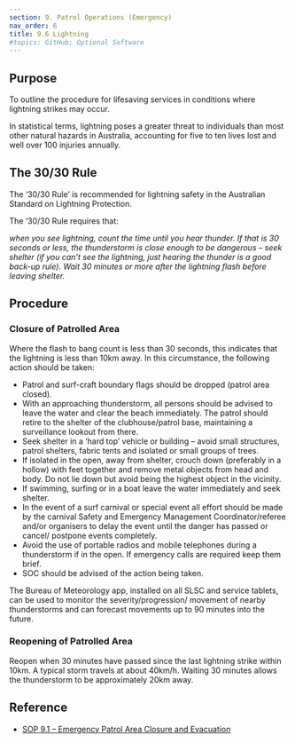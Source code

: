 ```yaml
---
section: 9. Patrol Operations (Emergency)
nav_order: 6
title: 9.6 Lightning
#topics: GitHub; Optional Software
---
```


## Purpose

To outline the procedure for lifesaving services in conditions where lightning strikes may occur.

In statistical terms, lightning poses a greater threat to individuals than most other natural hazards in Australia, accounting for five to ten lives lost and well over 100 injuries annually.

## The 30/30 Rule

The ‘30/30 Rule’ is recommended for lightning safety in the Australian Standard on Lightning Protection.

The ‘30/30 Rule requires that:

_when you see lightning, count the time until you hear thunder. If that is 30 seconds or less, the thunderstorm is close enough to be dangerous – seek shelter (if you can’t see the lightning, just hearing the thunder is a good back-up rule). Wait 30 minutes or more after the lightning flash before leaving shelter._

## Procedure

### Closure of Patrolled Area

Where the flash to bang count is less than 30 seconds, this indicates that the lightning is less than 10km away. In this circumstance, the following action should be taken:

- Patrol and surf-craft boundary flags should be dropped (patrol area closed).
- With an approaching thunderstorm, all persons should be advised to leave the water and clear the beach immediately. The patrol should retire to the shelter of the clubhouse/patrol base, maintaining a surveillance lookout from there.
- Seek shelter in a ‘hard top’ vehicle or building – avoid small structures, patrol shelters, fabric tents and isolated or small groups of trees.
- If isolated in the open, away from shelter, crouch down (preferably in a hollow) with feet together and remove metal objects from head and body. Do not lie down but avoid being the highest object in the vicinity.
- If swimming, surfing or in a boat leave the water immediately and seek shelter.
- In the event of a surf carnival or special event all effort should be made by the carnival Safety and Emergency Management Coordinator/referee and/or organisers to delay the event until the danger has passed or cancel/ postpone events completely.
- Avoid the use of portable radios and mobile telephones during a thunderstorm if in the open. If emergency calls are required keep them brief.
- SOC should be advised of the action being taken.

The Bureau of Meteorology app, installed on all SLSC and service tablets, can be used to monitor the severity/progression/ movement of nearby thunderstorms and can forecast movements up to 90 minutes into the future.

### Reopening of Patrolled Area

Reopen when 30 minutes have passed since the last lightning strike within 10km. A typical storm travels at about 40km/h. Waiting 30 minutes allows the thunderstorm to be approximately 20km away.

## Reference

- [SOP 9.1 – Emergency Patrol Area Closure and Evacuation](#_9.1_Emergency_Patrol)